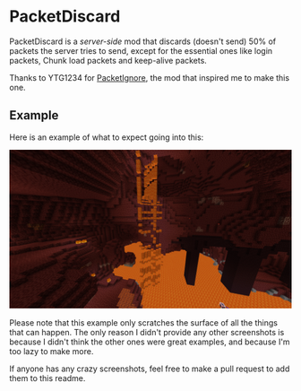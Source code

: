 
# PacketDiscard

PacketDiscard is a *server-side* mod that discards (doesn't send) 50% of packets the server tries to send, except for the essential ones like login packets, Chunk load packets and keep-alive packets.

Thanks to YTG1234 for [PacketIgnore](https://modrinth.com/mod/packetignore), the mod that inspired me to make this one.

## Example

Here is an example of what to expect going into this:

![Example image of Lava not behaving like it should.](images/example.png)

Please note that this example only scratches the surface of all the things that can happen. The only reason I didn't provide any other screenshots is because I didn't think the other ones were great examples, and because I'm too lazy to make more.

If anyone has any crazy screenshots, feel free to make a pull request to add them to this readme.
